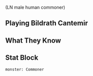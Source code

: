 (LN male human commoner)
## Playing Bildrath Cantemir

## What They Know
## Stat Block

```statblock
monster: Commoner
```
